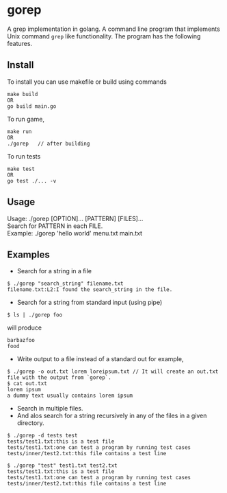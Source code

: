 # gorep
A grep implementation in golang. A command line program that implements Unix command `grep` like functionality. 
The program has the following features.

## Install

To install you can use makefile or build using commands

```
make build
OR
go build main.go
```

To run game,

```
make run
OR
./gorep   // after building
```

To run tests
```
make test
OR
go test ./... -v
```

## Usage

Usage: ./gorep [OPTION]... [PATTERN] [FILES]... <br>
Search for PATTERN in each FILE. <br>
Example: ./gorep 'hello world' menu.txt main.txt

## Examples

- Search for a string in a file

```
$ ./gorep "search_string" filename.txt
filename.txt:L2:I found the search_string in the file.
```

- Search for a string from standard input (using pipe)

```
$ ls | ./gorep foo
```
will produce
```
barbazfoo
food
```


- Write output to a file instead of a standard out for example,

```
$ ./gorep -o out.txt lorem loreipsum.txt // It will create an out.txt file with the output from `gorep`.
$ cat out.txt
lorem ipsum
a dummy text usually contains lorem ipsum
```

- Search in multiple files.
- And alos search for a string recursively in any of the files in a given directory.

```
$ ./gorep -d tests test 
tests/test1.txt:this is a test file
tests/test1.txt:one can test a program by running test cases
tests/inner/test2.txt:this file contains a test line

$ ./gorep "test" test1.txt test2.txt
tests/test1.txt:this is a test file
tests/test1.txt:one can test a program by running test cases
tests/inner/test2.txt:this file contains a test line
```
